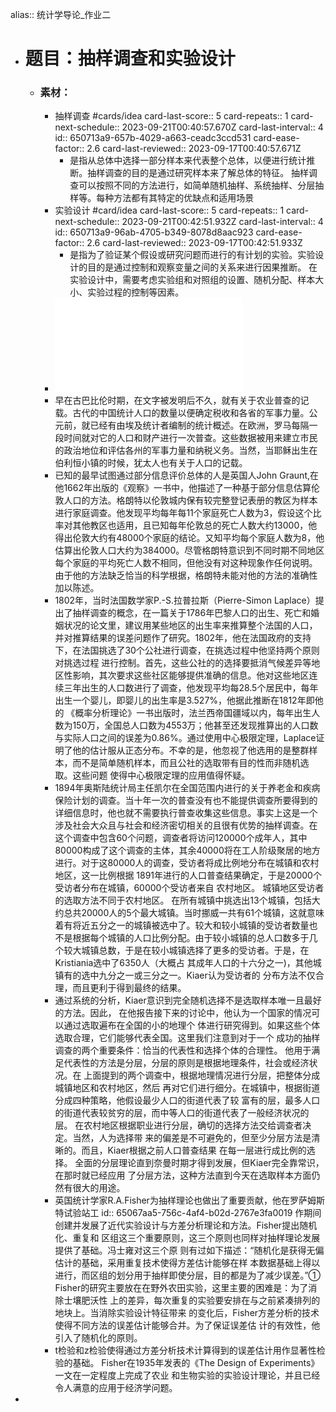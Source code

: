 alias:: 统计学导论_作业二

- # 题目：抽样调查和实验设计
	- ### 素材：
		- 抽样调查 #cards/idea
		  card-last-score:: 5
		  card-repeats:: 1
		  card-next-schedule:: 2023-09-21T00:40:57.670Z
		  card-last-interval:: 4
		  id:: 650713a9-657b-4029-a663-ceadc3ccd531
		  card-ease-factor:: 2.6
		  card-last-reviewed:: 2023-09-17T00:40:57.671Z
			- 是指从总体中选择一部分样本来代表整个总体，以便进行统计推断。抽样调查的目的是通过研究样本来了解总体的特征。
			  抽样调查可以按照不同的方法进行，如简单随机抽样、系统抽样、分层抽样等。每种方法都有其特定的优缺点和适用场景
		- 实验设计 #card/idea
		  card-last-score:: 5
		  card-repeats:: 1
		  card-next-schedule:: 2023-09-21T00:42:51.932Z
		  card-last-interval:: 4
		  id:: 650713a9-96ab-4705-b349-8078d8aac923
		  card-ease-factor:: 2.6
		  card-last-reviewed:: 2023-09-17T00:42:51.933Z
			- 是指为了验证某个假设或研究问题而进行的有计划的实验。实验设计的目的是通过控制和观察变量之间的关系来进行因果推断。
			  在实验设计中，需要考虑实验组和对照组的设置、随机分配、样本大小、实验过程的控制等因素。
		- ![抽样调查简史_段海波.pdf](../assets/抽样调查简史_段海波_1694913944820_0.pdf)
		- 早在古巴比伦时期，在文字被发明后不久，就有关于农业普查的记载。古代的中国统计人口的数量以便确定税收和各省的军事力量。公元前，就已经有由埃及统计者编制的统计概述。在欧洲，罗马每隔一段时间就对它的人口和财产进行一次普查。这些数据被用来建立市民的政治地位和评估各州的军事力量和纳税义务。当然，当耶稣出生在伯利恒小镇的时候，犹太人也有关于人口的记载。
		- 已知的最早试图通过部分信息评价总体的人是英国人John Graunt,在他1662年出版的《观察》一书中，他描述了一种基于部分信息估算伦敦人口的方法。格朗特以伦敦城内保有较完整登记表册的教区为样本进行家庭调查。他发现平均每年每11个家庭死亡人数为3，假设这个比率对其他教区也适用，且已知每年伦敦总的死亡人数大约13000，他得出伦敦大约有48000个家庭的结论。又知平均每个家庭人数为8，他估算出伦敦人口大约为384000。尽管格朗特意识到不同时期不同地区每个家庭的平均死亡人数不相同，但他没有对这种现象作任何说明。由于他的方法缺乏恰当的科学根据，格朗特未能对他的方法的准确性加以陈述。
		- 1802年，当时法国数学家P.-S.拉普拉斯（Pierre-Simon Laplace）提出了抽样调查的概念，在一篇关于1786年巴黎人口的出生、死亡和婚姻状况的论文里，建议用某些地区的出生率来推算整个法国的人口，并对推算结果的误差问题作了研究。1802年，他在法国政府的支持下，在法国挑选了30个公社进行调查，在挑选过程中他坚持两个原则对挑选过程
		  进行控制。首先，这些公社的的选择要抵消气候差异等地区性影响，其次要求这些社区能够提供准确的信息。他对这些地区连续三年出生的人口数进行了调查，他发现平均每28.5个居民中，每年出生一个婴儿，即婴儿的出生率是3.527%，他据此推断在1812年即他的
		  《概率分析理论》一书出版时，法兰西帝国疆域以内，每年出生人数为150万，全国总人口数为4553万；他甚至还发现推算出的人口数与实际人口之间的误差为0.86%。通过使用中心极限定理，Laplace证明了他的估计服从正态分布。不幸的是，他忽视了他选用的是整群样本，而不是简单随机样本，而且公社的选取带有目的性而非随机选取。这些问题
		  使得中心极限定理的应用值得怀疑。
		- 1894年奥斯陆统计局主任凯尔在全国范围内进行的关于养老金和疾病保险计划的调查。当十年一次的普查没有也不能提供调查所要得到的详细信息时，他也就不需要执行普查收集这些信息。事实上这是一个涉及社会大众且与社会和经济密切相关的且很有优势的抽样调查。在这个调查中包含60个问题，调查者将访问120000个成年人，其中80000构成了这个调查的主体，其余40000将在工人阶级聚居的地方进行。对于这80000人的调查，受访者将成比例地分布在城镇和农村地区，这一比例根据
		  1891年进行的人口普查结果确定，于是20000个受访者分布在城镇，60000个受访者来自
		  农村地区。
		  城镇地区受访者的选取方法不同于农村地区。
		  在所有城镇中挑选出13个城镇，包括大约总共20000人的5个最大城镇。当时挪威一共有61个城镇，这就意味着有将近五分之一的城镇被选中了。较大和较小城镇的受访者数量也不是根据每个城镇的人口比例分配。由于较小城镇的总人口数多于几个较大城镇总数，于是在较小城镇选择了更多的受访者。于是，在Kristiania选中了6350人（大概占
		  其成年人口的十六分之一)，其他城镇有的选中九分之一或三分之一。Kiaer认为受访者的
		  分布方法不仅合理，而且更利于得到最终的结果。
		- 通过系统的分析，Kiaer意识到完全随机选择不是选取样本唯一且最好的方法。因此，
		  在他报告接下来的讨论中，他认为一个国家的情况可以通过选取遍布在全国的小的地理个
		  体进行研究得到。如果这些个体选取合理，它们能够代表全国。这里我们注意到对于一个
		  成功的抽样调查的两个重要条件：恰当的代表性和选择个体的合理性。
		  他用于满足代表性的方法是分层，分层的原则是根据地理条件，社会或经济状况。在
		  上面提到的两个调查中，根据地理情况进行分层，把整体分成城镇地区和农村地区，然后
		  再对它们进行细分。在城镇中，根据街道分成四种策略，他假设最少人口的街道代表了较
		  富有的层，最多人口的街道代表较贫穷的层，而中等人口的街道代表了一般经济状况的层。
		  在农村地区根据职业进行分层，确切的选择方法交给调查者决定。当然，人为选择带
		  来的偏差是不可避免的，但至少分层方法是清晰的。而且，Kiaer根据之前人口普查结果
		  在每一层进行成比例的选择。
		  全面的分层理论直到奈曼时期才得到发展，但Kiaer完全靠常识，在那时就已经应用
		  了分层方法，这种方法直到今天在选取样本方面仍然有很大的用途。
		- 英国统计学家R.A.Fisher为抽样理论也做出了重要贡献，他在罗萨姆斯特试验站工
		  id:: 65067aa5-756c-4af4-b02d-2767e3fa0019
		  作期间创建并发展了近代实验设计与方差分析理论和方法。Fisher提出随机化、重复和
		  区组这三个重要原则，这三个原则也同样对抽样理论发展提供了基础。冯士雍对这三个原
		  则有过如下描述：“随机化是获得无偏估计的基础，采用重复技术使得方差估计能够在样
		  本数据基础上得以进行，而区组的划分用于抽样即使分层，目的都是为了减少误差。”①
		  Fisher的研究主要放在在野外农田实验，这里主要的困难是：为了消除士壤肥沃性
		  上的差异，每次重复的实验要安排在与之前紧凑排列的地块上。当消除实验设计特征带来
		  的变化后，Fisher方差分析的技术使得不同方法的误差估计能够合并。为了保证误差估
		  计的有效性，他引入了随机化的原则。
		- t检验和z检验使得通过方差分析技术计算得到的误差估计用作显著性检验的基础。
		  Fisher在1935年发表的《The Design of Experiments》一文在一定程度上完成了农业
		  和生物实验的实验设计理论，并且已经令人满意的应用于经济学问题。
-